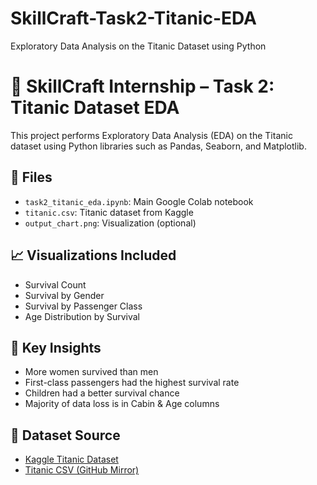 # SkillCraft-Task2-Titanic-EDA
Exploratory Data Analysis on the Titanic Dataset using Python
# 🚢 SkillCraft Internship – Task 2: Titanic Dataset EDA

This project performs Exploratory Data Analysis (EDA) on the Titanic dataset using Python libraries such as Pandas, Seaborn, and Matplotlib.

## 📁 Files
- `task2_titanic_eda.ipynb`: Main Google Colab notebook
- `titanic.csv`: Titanic dataset from Kaggle
- `output_chart.png`: Visualization (optional)

## 📈 Visualizations Included
- Survival Count
- Survival by Gender
- Survival by Passenger Class
- Age Distribution by Survival

## 📌 Key Insights
- More women survived than men
- First-class passengers had the highest survival rate
- Children had a better survival chance
- Majority of data loss is in Cabin & Age columns

## 🔗 Dataset Source
- [Kaggle Titanic Dataset](https://www.kaggle.com/c/titanic/data)
- [Titanic CSV (GitHub Mirror)](https://raw.githubusercontent.com/datasciencedojo/datasets/master/titanic.csv)

